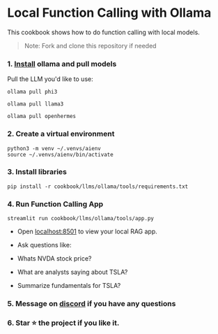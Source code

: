 # Local Function Calling with Ollama

This cookbook shows how to do function calling with local models.

> Note: Fork and clone this repository if needed

### 1. [Install](https://github.com/ollama/ollama?tab=readme-ov-file#macos) ollama and pull models

Pull the LLM you'd like to use:

```shell
ollama pull phi3

ollama pull llama3

ollama pull openhermes
```

### 2. Create a virtual environment

```shell
python3 -m venv ~/.venvs/aienv
source ~/.venvs/aienv/bin/activate
```

### 3. Install libraries

```shell
pip install -r cookbook/llms/ollama/tools/requirements.txt
```

### 4. Run Function Calling App

```shell
streamlit run cookbook/llms/ollama/tools/app.py
```

- Open [localhost:8501](http://localhost:8501) to view your local RAG app.

- Ask questions like:
- Whats NVDA stock price?
- What are analysts saying about TSLA?
- Summarize fundamentals for TSLA?

### 5. Message on [discord](https://discord.gg/4MtYHHrgA8) if you have any questions

### 6. Star ⭐️ the project if you like it.
